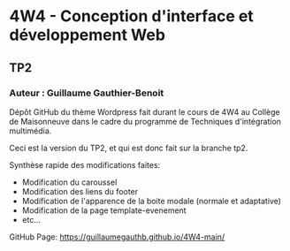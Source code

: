 # 4W4 - Conception d'interface et développement Web
## TP2
### Auteur : Guillaume Gauthier-Benoit


Dépôt GitHub du thème Wordpress fait durant le cours de 4W4 au Collège de Maisonneuve dans le cadre du programme de Techniques d'intégration multimédia.

Ceci est la version du TP2, et qui est donc fait sur la branche tp2.

Synthèse rapide des modifications faites:
  - Modification du caroussel
  - Modification des liens du footer
  - Modification de l'apparence de la boite modale (normale et adaptative)
  - Modification de la page template-evenement
  - etc...


GitHub Page: https://guillaumegauthb.github.io/4W4-main/
